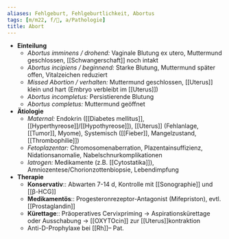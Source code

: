 ```yaml
---
aliases: Fehlgeburt, Fehlgeburtlichkeit, Abortus
tags: [m/m22, f/🦩, a/Pathologie]
title: Abort
---
```

- **Einteilung**
	- *Abortus imminens / drohend:* Vaginale Blutung ex utero, Muttermund geschlossen, [[Schwangerschaft]] noch intakt
	- *Abortus incipiens / beginnend:* Starke Blutung, Muttermund später offen, Vitalzeichen reduziert
	- *Missed Abortion / verhalten:* Muttermund geschlossen, [[Uterus]] klein und hart (Embryo verbleibt im [[Uterus]])
	- *Abortus incompletus:* Persistierende Blutung
	- *Abortus completus:* Muttermund geöffnet
- **Ätiologie**
	- *Maternal:* Endokrin ([[Diabetes mellitus]], [[Hyperthyreose]]/[[Hypothyreose]]), [[Uterus]] (Fehlanlage, [[Tumor]], Myome), Systemisch ([[Fieber]], Mangelzustand, [[Thrombophilie]])
	- *Fetoplazentar:* Chromosomenaberration, Plazentainsuffizienz, Nidationsanomalie, Nabelschnurkomplikationen
	- *Iatrogen:* Medikamente (z.B. [[Cytostatika]]), Amniozentese/Chorionzottenbiopsie, Lebendimpfung
- **Therapie**
	- **Konservativ**:: Abwarten 7-14 d, Kontrolle mit [[Sonographie]] und [[β-HCG]]
	- **Medikamentös**:: Progesteronrezeptor-Antagonist (Mifepriston), evtl. [[Prostaglandin]]
	- **Kürettage**:: Präoperatives Cervixpriming → Aspirationskürettage oder Ausschabung → [[OXYTOcin]] zur [[Uterus]]kontraktion
	- Anti-D-Prophylaxe bei [[Rh]]– Pat.
